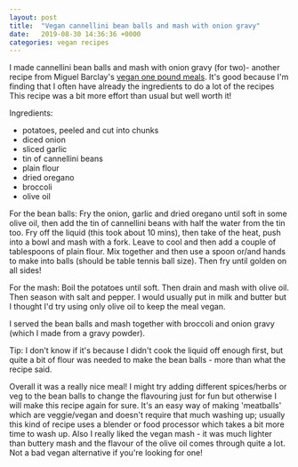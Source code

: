 ```yaml
---
layout: post
title:  "Vegan cannellini bean balls and mash with onion gravy"
date:   2019-08-30 14:36:36 +0000
categories: vegan recipes
---
```

I made cannellini bean balls and mash with onion gravy (for two)- another recipe
from Miguel Barclay's [vegan one pound meals](https://www.amazon.co.uk/Vegan-Pound-Meals-Miguel-Barclay/dp/1472263723). It's good because I'm finding that
I often have already the ingredients to do a lot of the recipes
This recipe was a bit more effort than usual but well worth it!

Ingredients:
* potatoes, peeled and cut into chunks
* diced onion
* sliced garlic
* tin of cannellini beans
* plain flour
* dried oregano
* broccoli
* olive oil

For the bean balls:
Fry the onion, garlic and dried oregano until soft in some olive oil, then add
the tin of cannellini beans with half the water from the tin too. Fry off the
liquid (this took about 10 mins), then take of the heat, push into a bowl and mash with a fork.
Leave to cool and then add a couple of tablespoons of plain flour. Mix together
and then use a spoon or/and hands to make into balls (should be table tennis
ball size). Then fry until golden on all sides!

For the mash:
Boil the potatoes until soft. Then drain and mash with olive oil. Then season
with salt and pepper. I would usually put in milk and butter but I thought I'd
try using only olive oil to keep the meal vegan.

I served the bean balls and mash together with broccoli and onion gravy (which
I made from a gravy powder).

Tip: I don't know if it's because I didn't cook the liquid off enough first, but quite
a bit of flour was needed to make the bean balls - more than what the recipe said.

Overall it was a really nice meal! I might try adding different spices/herbs or veg to
the bean balls to change the flavouring just for fun but otherwise I will make
this recipe again for sure. It's an easy way of making 'meatballs' which are
veggie/vegan and doesn't require that much washing up; usually this kind of
recipe uses a blender or food processor which takes a bit more time to wash up.
Also I really liked the vegan mash - it was much lighter than buttery mash and
the flavour of the olive oil comes through quite a lot. Not a bad vegan alternative
if you're looking for one!
